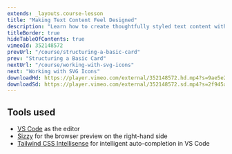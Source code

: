 ```yaml
---
extends: _layouts.course-lesson
title: "Making Text Content Feel Designed"
description: "Learn how to create thoughtfully styled text content with an interesting visual hierarchy."
titleBorder: true
hideTableOfContents: true
vimeoId: 352148572
prevUrl: "/course/structuring-a-basic-card"
prev: "Structuring a Basic Card"
nextUrl: "/course/working-with-svg-icons"
next: "Working with SVG Icons"
downloadHd: https://player.vimeo.com/external/352148572.hd.mp4?s=9ae5e23c662115be0ba071ef115008939399ef57&profile_id=169&download=1
downloadSd: https://player.vimeo.com/external/352148572.sd.mp4?s=2f945a26fd41367a0c2accb191b49875f6b2a53e&profile_id=165&download=1
---
```


## Tools used

- [VS Code](https://code.visualstudio.com/) as the editor
- [Sizzy](https://a.paddle.com/v2/click/49831/104876?link=1947) for the browser preview on the right-hand side
- [Tailwind CSS Intellisense](https://marketplace.visualstudio.com/items?itemName=bradlc.vscode-tailwindcss) for intelligent auto-completion in VS Code
